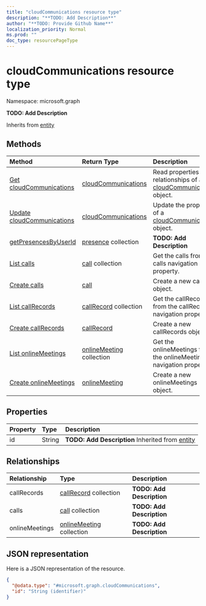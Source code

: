 ```yaml
---
title: "cloudCommunications resource type"
description: "**TODO: Add Description**"
author: "**TODO: Provide Github Name**"
localization_priority: Normal
ms.prod: ""
doc_type: resourcePageType
---
```


# cloudCommunications resource type


Namespace: microsoft.graph

**TODO: Add Description**


Inherits from [entity](../resources/entity.md)

## Methods
|Method|Return Type|Description|
|:---|:---|:---|
|[Get cloudCommunications](../api/cloudcommunications-get.md)|[cloudCommunications](../resources/cloudcommunications.md)|Read properties and relationships of a [cloudCommunications](../resources/cloudcommunications.md) object.|
|[Update cloudCommunications](../api/cloudcommunications-update.md)|[cloudCommunications](../resources/cloudcommunications.md)|Update the properties of a [cloudCommunications](../resources/cloudcommunications.md) object.|
|[getPresencesByUserId](../api/cloudcommunications-getpresencesbyuserid.md)|[presence](../resources/presence.md) collection|**TODO: Add Description**|
|[List calls](../api/cloudcommunications-list-calls.md)|[call](../resources/call.md) collection|Get the calls from the calls navigation property.|
|[Create calls](../api/cloudcommunications-post-calls.md)|[call](../resources/call.md)|Create a new calls object.|
|[List callRecords](../api/cloudcommunications-list-callrecords.md)|[callRecord](../resources/callrecord.md) collection|Get the callRecords from the callRecords navigation property.|
|[Create callRecords](../api/cloudcommunications-post-callrecords.md)|[callRecord](../resources/callrecord.md)|Create a new callRecords object.|
|[List onlineMeetings](../api/cloudcommunications-list-onlinemeetings.md)|[onlineMeeting](../resources/onlinemeeting.md) collection|Get the onlineMeetings from the onlineMeetings navigation property.|
|[Create onlineMeetings](../api/cloudcommunications-post-onlinemeetings.md)|[onlineMeeting](../resources/onlinemeeting.md)|Create a new onlineMeetings object.|

## Properties
|Property|Type|Description|
|:---|:---|:---|
|id|String|**TODO: Add Description** Inherited from [entity](../resources/entity.md)|

## Relationships
|Relationship|Type|Description|
|:---|:---|:---|
|callRecords|[callRecord](../resources/callrecord.md) collection|**TODO: Add Description**|
|calls|[call](../resources/call.md) collection|**TODO: Add Description**|
|onlineMeetings|[onlineMeeting](../resources/onlinemeeting.md) collection|**TODO: Add Description**|

## JSON representation
Here is a JSON representation of the resource.
<!-- {
  "blockType": "resource",
  "keyProperty": "id",
  "@odata.type": "microsoft.graph.cloudCommunications",
  "baseType": "microsoft.graph.entity",
  "openType": false
}
-->
``` json
{
  "@odata.type": "#microsoft.graph.cloudCommunications",
  "id": "String (identifier)"
}
```

